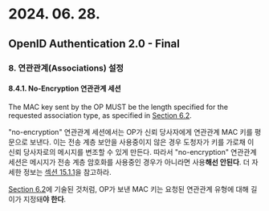 # 2024. 06. 28.

## OpenID Authentication 2.0 - Final

### 8. 연관관계(Associations) 설정

#### 8.4.1. No-Encryption 연관관계 세션

The MAC key sent by the OP MUST be the length specified for the requested association type, as specified in [Section 6.2](https://openid.net/specs/openid-authentication-2_0.html#sign_algos).

"no-encryption" 연관관계 세션에서는 OP가 신뢰 당사자에게 연관관계 MAC 키를 평문으로 보낸다. 이는 전송 계층 보안을 사용중이지 않은 경우 도청자가 키를 가로채 이 신뢰 당사자로의 메시지를 변조할 수 있게 만든다. 따라서 "no-encryption" 연관관계 세션은 메시지가 전송 계층 암호화를 사용중인 경우가 아니라면 사용**해선 안된다**. 더 자세한 정보는 [섹션 15.1.1][oidc-section-15-1-1]을 참고하라.

[Section 6.2][oidc-section-6-2]에 기술된 것처럼, OP가 보낸 MAC 키는 요청된 연관관계 유형에 대해 길이가 지정돼**야 한다**.



[oidc-section-15-1-1]: https://openid.net/specs/openid-authentication-2_0.html#preventing_eavesdropping
[oidc-section-6-2]: https://openid.net/specs/openid-authentication-2_0.html#sign_algos